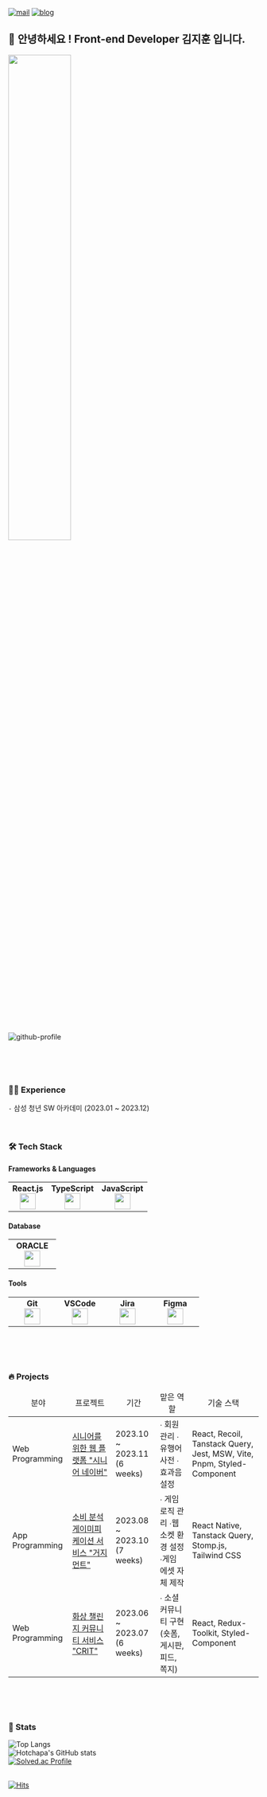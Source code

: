 
[![mail](https://img.shields.io/badge/pimentocan@gmail.com-EA4335?style=round-square&logo=Gmail&logoColor=white)](mailto:pimentocan@gmail.com)
[![blog](https://img.shields.io/badge/HotchapaBlog-0FA7FF?style=round-square&logo=Gatsby)](https://hotchapa.github.io/)

## 👋 안녕하세요 ! **Front-end Developer** 김지훈 입니다.



<img width="50%" src="https://github.com/hotchapa/hotchapa/assets/107088906/7d8a33ae-99b6-42b9-8228-fa35a9034d58"/>
<br/>

![github-profile](http://github-profile-summary-cards.vercel.app/api/cards/profile-details?username=hotchapa&theme=github)

<br/>
<br/>
<br/>

### 👨‍💼 Experience
`-`  삼성 청년 SW 아카데미 (2023.01 ~ 2023.12)
<br/>
<br/>
<br/>


### 🛠 Tech Stack
#### Frameworks & Languages
<table width="320px">
  <tbody>
    <tr valign="top">
      <td align="center">
        <span><strong>React.js</strong></span><br>
        <img height="32px" src="https://cdn.jsdelivr.net/gh/devicons/devicon/icons/react/react-original.svg">
      </td>
      <td width="80px" align="center">
        <span><strong>TypeScript</strong></span><br>
        <img height="32" src="https://cdn.jsdelivr.net/gh/devicons/devicon/icons/typescript/typescript-original.svg">
      </td>
      <td width="80px" align="center">
        <span><strong>JavaScript</strong></span><br>
        <img height="32px" src="https://cdn.jsdelivr.net/gh/devicons/devicon/icons/javascript/javascript-original.svg">
      </td>
    </tr>
    
      
  </tbody>
</table>

#### Database
<table width="320px">
  <tbody>
    <tr valign="top">
      <td width="80px" align="center">
        <span><strong>ORACLE</strong></span><br>
        <img height="32px" src="https://cdn.jsdelivr.net/gh/devicons/devicon/icons/oracle/oracle-original.svg" />
      </td>
    </tr>
  </tbody>
</table>

#### Tools
<table width="320px">
  <tbody>
    <tr valign="top">
      <td width="80px" align="center">
        <span><strong>Git</strong></span><br>
        <img height="32px" src="https://cdn.jsdelivr.net/gh/devicons/devicon/icons/git/git-original.svg" />
      </td>
      <td width="80px" align="center">
        <span><strong>VSCode</strong></span><br>
        <img height="32px" src="https://cdn.jsdelivr.net/gh/devicons/devicon/icons/vscode/vscode-original.svg" />
      </td>
        <td width="80px" align="center">
        <span><strong>Jira</strong></span><br>
        <img height="32px" src="https://cdn.jsdelivr.net/gh/devicons/devicon/icons/jira/jira-original.svg">
      </td>
          <td width="80px" align="center">
        <span><strong>Figma</strong></span><br>
        <img height="32px" src="https://cdn.jsdelivr.net/gh/devicons/devicon/icons/figma/figma-original.svg">
      </td>
    </tr>
  </tbody>
</table>
<br/>
<br/>
<br/>

### 🔥 Projects
<table>
   <thead>
     <tr style="text-align: center;">
       <td>분야</td>
       <td>프로젝트</td>
       <td>기간</td>
       <td>맡은 역할</td>
       <td>기술 스택</td>
     </tr>
   </thead>
   <tbody>
      <tr>
       <td rowspan="1">Web Programming</td>
       <td> <a href="https://github.com/Hotchapa/SeniorNaver">시니어를 위한 웹 플랫폼 "시니어 네이버"<br></td>
       <td>2023.10 ~ 2023.11 <br>(6 weeks)</td>
       <td>∙ 회원 관리  ∙ 유행어 사전  ∙ 효과음 설정</td>
       <td>React, Recoil, Tanstack Query, Jest, MSW, Vite, Pnpm, Styled-Component</td>
     </tr>
     <tr>
       <td rowspan="1">App Programming</td>
       <td><a href="https://github.com/Hotchapa/GudgeMent">소비 분석 게이미피케이션 서비스 "거지먼트"</a></td>
       <td>2023.08 ~ 2023.10 <br>(7 weeks)</td>
       <td>∙ 게임 로직 관리 ∙웹 소켓 환경 설정 ∙게임 에셋 자체 제작</td>
       <td>React Native, Tanstack Query, Stomp.js, Tailwind CSS</td>
     </tr>
     <tr>
       <td rowspan="1">Web Programming</td>
       <td> <a href="https://github.com/Hotchapa/Crit">화상 챌린지 커뮤니티 서비스 "CRIT"<br></td>
       <td>2023.06 ~ 2023.07 <br>(6 weeks)</td>
       <td>∙ 소셜 커뮤니티 구현 (숏폼, 게시판, 피드, 쪽지)</td>
       <td>React, Redux-Toolkit, Styled-Component</td>
     </tr>
  </tbody>
</table>
<br/>
<br/>
<br/>
         
### 💪 Stats
![Top Langs](http://github-profile-summary-cards.vercel.app/api/cards/most-commit-language?username=hotchapa&theme=vue)
<br/>
![Hotchapa's GitHub stats](http://github-profile-summary-cards.vercel.app/api/cards/stats?username=hotchapa&theme=vue)
<br/>
[![Solved.ac Profile](http://mazassumnida.wtf/api/v2/generate_badge?boj=hotchapa)](https://solved.ac/hotchapa/)
<br/>
<br/>


[![Hits](https://hits.seeyoufarm.com/api/count/incr/badge.svg?url=https%3A%2F%2Fgithub.com%2Fhotchapa&count_bg=%231E24FF&title_bg=%23555555&icon=&icon_color=%23E7E7E7&title=hits&edge_flat=false)](https://hits.seeyoufarm.com)

